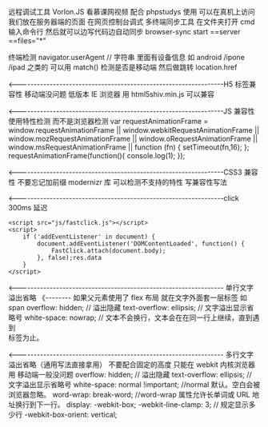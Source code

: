远程调试工具 Vorlon.JS  看慕课网视频  配合 phpstudys 使用  可以在真机上访问我们放在服务器端的页面 在网页控制台调式
多终端同步工具 在文件夹打开 cmd 输入命令行 然后就可以边写代码边自动同步
browser-sync start ==server ==files="*"

终端检测
navigator.userAgent   // 字符串 里面有设备信息 如 android /ipone /ipad 之类的
可以用 match()  检测是否是移动端 然后做跳转 location.href

<----------------------------------------------------------------H5 标签兼容性
移动端没问题
低版本 IE 浏览器  用 html5shiv.min.js  可以兼容

<----------------------------------------------------------------JS 兼容性
使用特性检测  而不是浏览器检测
var requestAnimationFrame = window.requestAnimationFrame ||
window.webkitRequestAnimationFrame ||
window.mozRequestAnimationFrame ||
window.oRequestAnimationFrame ||
window.msRequestAnimationFrame ||
function (fn) {
    setTimeout(fn,16);
};
requestAnimationFrame(function(){
    console.log(1);
});

<----------------------------------------------------------------CSS3 兼容性
不要忘记加前缀
modernizr 库 可以检测不支持的特性 写兼容性写法

<----------------------------------------------------------------click 300ms 延迟
<!-- 原因
        double click 双击
    解决办法
        fastclick -->
    <script src="js/fastclick.js"></script>
    <script>
        if ('addEventListener' in document) {
            document.addEventListener('DOMContentLoaded', function() {
                FastClick.attach(document.body);
            }, false);res.data
        }
    </script>

<---------------------------------------------------------------- 单行文字溢出省略   《-------- 如果父元素使用了 flex 布局 就在文字外面套一层标签 如 span
    overflow: hidden;  // 溢出隐藏
    text-overflow: ellipsis; // 文字溢出显示省略号
    white-space: nowrap;    // 文本不会换行，文本会在在同一行上继续，直到遇到 <br> 标签为止。

<---------------------------------------------------------------- 多行文字溢出省略（通用写法直接拿用） 不要配合固定的高度 只能在 webkit 内核浏览器用 移动端一般没问题
    overflow: hidden;  // 溢出隐藏
    text-overflow: ellipsis; // 文字溢出显示省略号
    white-space: normal !important;    //normal	默认。空白会被浏览器忽略。
    word-wrap: break-word;          //word-wrap 属性允许长单词或 URL 地址换行到下一行。
    display: -webkit-box;
    -webkit-line-clamp: 3;          // 规定显示多少行
    -webkit-box-orient: vertical;
